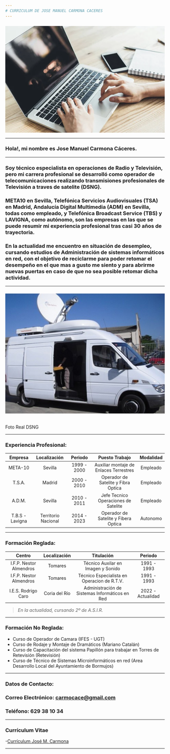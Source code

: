 ```yaml
---
# CURRICULUM DE JOSE MANUEL CARMONA CACERES
---
```

### <p align="center">
  <img src="/IMAGENES/PC.jpg" alt="Descripción de la imagen" width="600"/>
</p> 

---
### **Hola!, mi nombre es Jose Manuel Carmona Cáceres.**

---
### Soy técnico especialista en operaciones de Radio y Televisión, pero mi carrera profesional se desarrolló como operador de telecomunicaciones realizando transmisiones profesionales de Televisión a traves de satelite (DSNG).
### META10 en Sevilla, Telefónica Servicios Audiovisuales (TSA) en Madrid, Andalucía Digital Multimedia (ADM) en Sevilla, todas como empleado, y Telefónica Broadcast Service (TBS) y LAVIGNA, como autónomo, son las empresas en las que se puede resumir mi experiencia profesional tras casi 30 años de trayectoria.
### En la actualidad me encuentro en situación de desempleo, cursando estudios de Administración de sistemas informáticos en red, con el objetivo de reciclarme para poder retomar el desempeño en el que mas a gusto me siento y para abrirme nuevas puertas en caso de que no sea posible retomar dicha actividad.
---
### <p align="center">
  <img src="/IMAGENES/DSNG.jpg" alt="Descripción de la imagen" width="600"/>
</p>  

<br>
Foto Real DSNG
</br>

---
### **Experiencia Profesional:**

|    Empresa      |   Localización  |   Periodo       | Puesto Trabajo    | Modalidad |
|:---------------:|:---------------:|:---------------:|:-----------------:|:---------:|
|    META-10      |   Sevilla       |   1999 - 2000   | Auxiliar montaje de Enlaces Terrestres     | Empleado  |
|    T.S.A.       |   Madrid        |   2000 - 2010   | Operador de Satelite y Fibra Optica | Empleado  |
|    A.D.M.       |   Sevilla       |   2010 - 2011   | Jefe Tecnico Operaciones de Satelite | Empleado|
| T.B.S - Lavigna | Territorio Nacional | 2014 - 2023 | Operador de Satelite y Fibera Optica | Autonomo |

---
### **Formación Reglada:**

| Centro | Localización | Titulación | Periodo |
|:-------:|:------------:|:-------:|:--------:|
|I.F.P. Nestor Almendros| Tomares | Técnico Auxilar en Imagen y Sonido| 1991 - 1993 |
|I.F.P. Nestor Almendros| Tomares |Técnico Especialista en Operacion de R.T.V.| 1991 - 1993 |
|I.E.S. Rodrigo Caro| Coria del Río | Administración de Sistemas Informáticos en Red | 2022 - Actualidad |

> *En la actualidad, cursando 2º de A.S.I.R.*

---
### **Formación No Reglada:**

- Curso de Operador de Camara (IFES - UGT)
- Curso de Rodaje y Montaje de Dramáticos (Mariano Catalán)
- Curso de Capacitación del sistema Papillón para trabajar en Torres de Retevisión (Retevisión)
- Curso de Técnico de Sistemas Microinformáticos en red (Area Desarrollo Local del Ayuntamiento de Bormujos)

---
### **Datos de Contacto:**

### Correo Electrónico: carmocace@gmail.com
### Teléfono: 629 38 10 34

---
### **Currículum Vitae**
-[Currículum José M. Carmona](https://github.com/carmocace/carmocace/blob/main/Curriculum%20Jose%20M%20Carmona%202024.pdf)

---
